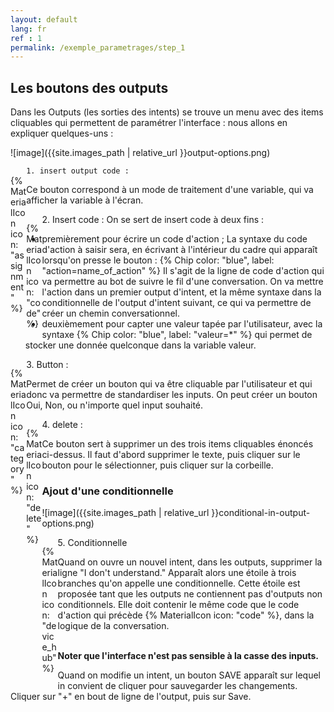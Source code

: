 ```yaml
---
layout: default
lang: fr
ref : 1
permalink: /exemple_parametrages/step_1
---
```


## Les boutons des outputs 


Dans les Outputs (les sorties des intents) se trouve un menu avec des items cliquables qui permettent de paramétrer l'interface : nous allons en expliquer quelques-uns :

![image]({{site.images_path | relative_url }}output-options.png)


<div style="float:left;width:5%" markdown="1">

 {% MaterialIcon icon: "assignment" %}
</div>

    1. insert output code :

Ce bouton correspond à un mode de traitement d'une variable, qui va afficher la variable à l'écran.




<div style="float:left;width:5%" markdown="1">

{% MaterialIcon icon: "code" %}
</div>
    2. Insert code :
    On se sert de insert code à deux fins : 

* premièrement pour écrire un code d'action ; La syntaxe du code d'action à saisir sera, en écrivant à l'intérieur du cadre qui apparaît lorsqu'on presse le bouton    :
 {% Chip color: "blue", label: "action=name_of_action" %} 
  Il s'agit de la ligne de code d'action qui va permettre au bot de suivre le fil d'une conversation. On va mettre l'action dans un premier output d'intent, et la même syntaxe dans la conditionnelle de l'output d'intent suivant, ce qui va permettre de créer un chemin conversationnel.
* deuxièmement pour capter une valeur tapée par l'utilisateur, avec la syntaxe 
{% Chip color: "blue", label: "valeur=*" %} 
qui permet de stocker une donnée quelconque dans la variable valeur.




<div style="float:left;width:5%" markdown="1">

{% MaterialIcon icon: "category" %}
</div>
    3. Button :

Permet de créer un bouton qui va être cliquable par l'utilisateur et qui donc va permettre de standardiser les inputs. On peut créer un bouton Oui, Non, ou n'importe quel input souhaité.



<div style="float:left;width:5%" markdown="1">

{% MaterialIcon icon: "delete" %}
</div>
    4. delete :

Ce bouton sert à supprimer un des trois items cliquables énoncés ci-dessus. Il faut d'abord supprimer le texte, puis cliquer sur le bouton pour le sélectionner, puis cliquer sur la corbeille.



### Ajout d'une conditionnelle


![image]({{site.images_path | relative_url }}conditional-in-output-options.png)

<div style="float:left;width:5%" markdown="1">

 {% MaterialIcon icon: "device_hub" %}
</div>
    5. Conditionnelle

Quand on ouvre un nouvel intent, dans les outputs, supprimer la ligne "I don't understand." Apparaît alors une étoile à trois branches qu'on appelle une conditionnelle. Cette étoile est proposée tant que les outputs ne contiennent pas d'outputs non conditionnels. Elle doit contenir le même code que le code d'action qui précède  {% MaterialIcon icon: "code" %}, dans la logique de la conversation.<br><br>

**Noter que l'interface n'est pas sensible à la casse des inputs.**

Quand on modifie un intent, un bouton SAVE apparaît sur lequel in convient de cliquer pour sauvegarder les changements. Cliquer sur "+" en bout de ligne de l'output, puis sur Save.
